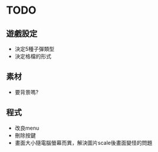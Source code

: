 # TODO
## 遊戲設定
- 決定5種子彈類型
- 決定格檔的形式
## 素材
- 要背景嗎?
## 程式
- 改良menu
- 刪除按鍵
- 畫面大小隨電腦螢幕而異，解決圖片scale後畫面變怪的問題